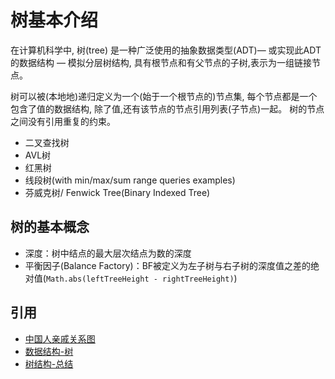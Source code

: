 # 树基本介绍

在计算机科学中, 树(tree) 是一种广泛使用的抽象数据类型(ADT)— 或实现此ADT的数据结构 — 模拟分层树结构, 具有根节点和有父节点的子树,表示为一组链接节点。

树可以被(本地地)递归定义为一个(始于一个根节点的)节点集, 每个节点都是一个包含了值的数据结构, 除了值,还有该节点的节点引用列表(子节点)一起。 树的节点之间没有引用重复的约束。

- 二叉查找树
- AVL树
- 红黑树
- 线段树(with min/max/sum range queries examples)
- 芬威克树/ Fenwick Tree(Binary Indexed Tree)

## 树的基本概念

- 深度：树中结点的最大层次结点为数的深度
- 平衡因子(Balance Factory)：BF被定义为左子树与右子树的深度值之差的绝对值(`Math.abs(leftTreeHeight - rightTreeHeight)`)

## 引用

- [中国人亲戚关系图](https://baike.baidu.com/item/%E4%B8%AD%E5%9B%BD%E4%BA%BA%E4%BA%B2%E6%88%9A%E5%85%B3%E7%B3%BB%E5%9B%BE%E8%A1%A8/5951748?fr=aladdin)
- [数据结构-树](https://blog.csdn.net/smilejiasmile/article/details/82843278)
- [树结构-总结](https://www.jianshu.com/p/912357993486)
